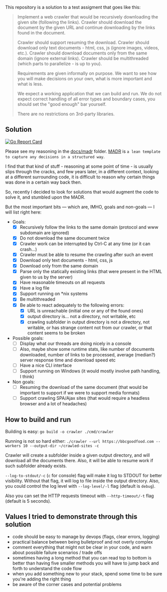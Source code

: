 This repository is a solution to a test assigment that goes like this:

> Implement a web crawler that would be recursively downloading the given site (following the links).
> Crawler should download the document by the given URL and continue downloading by the links found in the document.
>
> Crawler should support resuming the download.
> Crawler should download only text documents - html, css, js (ignore images, videos, etc.).
> Crawler should download documents only from the same domain (ignore external links).
> Crawler should be multithreaded (which parts to parallelize - is up to you).
>
> Requirements are given informally on purpose.
> We want to see how you will make decisions on your own, what is more important and what is less.
>
> We expect a working application that we can build and run.
> We do not expect correct handling of all error types and boundary cases, you should set the "good enough" bar yourself.
>
> There are no restrictions on 3rd-party libraries.

## Solution

[![Go Report Card](https://goreportcard.com/badge/github.com/skaurus/ta-site-crawler)](https://goreportcard.com/report/github.com/skaurus/ta-site-crawler)

Please see my reasoning in the [docs/madr](docs/madr) folder.
[MADR](https://adr.github.io/madr/) is `a lean template to capture any decisions in a structured way`.

I find that that kind of stuff - reasoning at some point of time - is usually slips through the cracks, and few years later, in a different context, looking at a different surrounding code, it is difficult to reason why certain things was done in a certain way back then.

So, recently I decided to look for solutions that would augment the code to solve it, and stumbled upon the MADR.

But the most important bits — which are, IMHO, goals and non-goals — I will list right here:
- Goals:
  - [x] Recursively follow the links to the same domain (protocol and www subdomain are ignored)
  - [x] Do not download the same document twice
  - [x] Crawler work can be interrupted by Ctrl-C at any time (or it can crash...)
  - [x] Crawler must be able to resume the crawling after such an event
  - [x] Download only text documents - html, css, js
  - [x] Download only from the same domain
  - [x] Parse only the statically existing links (that were present in the HTML given to us by the server)
  - [x] Have reasonable timeouts on all requests
  - [x] Have a log file
  - [x] Support running on *nix systems
  - [x] Be multithreaded
  - [x] Be able to react adequately to the following errors:
    - [x] URL is unreachable (initial one or any of the found ones)
    - [x] output directory is... not a directory, not writable, etc
    - [x] crawling subfolder in output directory is not a directory, not writable, or has strange content not from our crawler, or that content seems to be broken
- Possible goals:
  - [ ] Display what our threads are doing nicely in a console
  - [ ] Also, maybe show some runtime stats, like number of documents downloaded, number of links to be processed, average (median?) server response time and download speed etc
  - [ ] Have a nice CLI interface
  - [ ] Support running on Windows (it would mostly involve path handling, I think)
- Non goals:
  - [ ] Resuming the download of the same document (that would be important to support if we were to support media formats)
  - [ ] Support crawling SPA/Ajax sites (that would require a headless browser and a lot of headaches)

## How to build and run

Building is easy:
`go build -o crawler ./cmd/crawler`

Running is not so hard either:
`./crawler --url https://bbcgoodfood.com --workers 10 --output-dir ~/crawled-sites -с`

Crawler will create a subfolder inside a given output directory, and will download all the documents there. Also, it will be able to resume work if such subfolder already exists.

`--log-to-stdout/-c` (`c` for console) flag will make it log to STDOUT for better visibility. Without that flag, it will log to file inside the output directory. Also, you could control the log level with `--log-level/-l` flag (default is `debug`).

Also you can set the HTTP requests timeout with `--http-timeout/-t` flag (default is 5 seconds).

## Values I tried to demonstrate through this solution

- code should be easy to manage by devops (flags, clear errors, logging)
- practical balance between being bulletproof and not overly complex
- comment everything that might not be clear in your code, and warn about possible failure scenarios / trade offs
- sometimes having a long method that you can read top to bottom is better than having five smaller methods you will have to jump back and forth to understand the code flow
- when you add something new to your stack, spend some time to be sure you're adding the right thing
- be aware of the corner cases and potential problems
